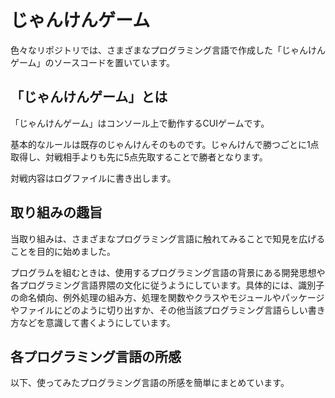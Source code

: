 # じゃんけんゲーム

色々なリポジトリでは、さまざまなプログラミング言語で作成した「じゃんけんゲーム」のソースコードを置いています。

## 「じゃんけんゲーム」とは

「じゃんけんゲーム」はコンソール上で動作するCUIゲームです。

基本的なルールは既存のじゃんけんそのものです。じゃんけんで勝つごとに1点取得し、対戦相手よりも先に5点先取することで勝者となります。

対戦内容はログファイルに書き出します。

## 取り組みの趣旨

当取り組みは、さまざまなプログラミング言語に触れてみることで知見を広げることを目的に始めました。

プログラムを組むときは、使用するプログラミング言語の背景にある開発思想や各プログラミング言語界隈の文化に従うようにしています。具体的には、識別子の命名傾向、例外処理の組み方、処理を関数やクラスやモジュールやパッケージやファイルにどのように切り出すか、その他当該プログラミング言語らしい書き方などを意識して書くようにしています。

## 各プログラミング言語の所感

以下、使ってみたプログラミング言語の所感を簡単にまとめています。
